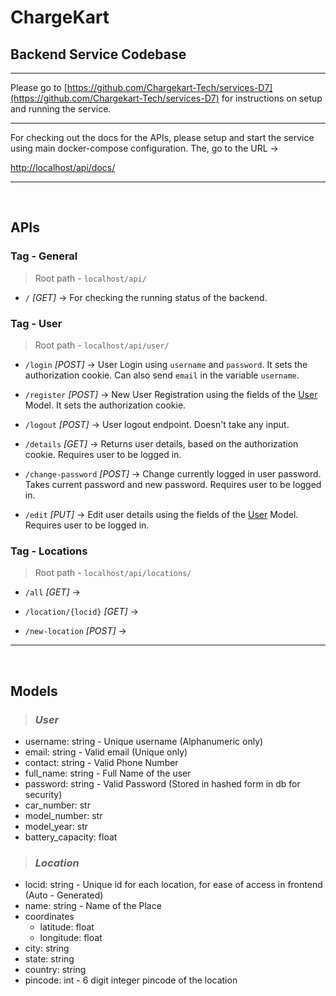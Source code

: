 # ChargeKart

## Backend Service Codebase

---

Please go to [https://github.com/Chargekart-Tech/services-D7](https://github.com/Chargekart-Tech/services-D7) for instructions on setup and running the service.

----

For checking out the docs for the APIs, please setup and start the service using main docker-compose configuration. The, go to the URL -> 

[http://localhost/api/docs/](http://localhost/api/docs#/)

---

<br/>

## APIs

### **Tag - General**

> Root path - `localhost/api/`

- `/` _[GET]_ -> For checking the running status of the backend.

### **Tag - User**

> Root path - `localhost/api/user/`

- `/login` _[POST]_ -> User Login using `username` and `password`. It sets the authorization cookie. Can also send `email` in the variable `username`.

- `/register` _[POST]_ -> New User Registration using the fields of the [User](#user) Model. It sets the authorization cookie.

- `/logout` _[POST]_ -> User logout endpoint. Doesn't take any input.

- `/details` _[GET]_ -> Returns user details, based on the authorization cookie. Requires user to be logged in.

- `/change-password` _[POST]_ -> Change currently logged in user password. Takes current password and new password. Requires user to be logged in.

- `/edit` _[PUT]_ -> Edit user details using the fields of the [User](#user) Model. Requires user to be logged in.

### **Tag - Locations**

> Root path - `localhost/api/locations/`

- `/all` _[GET]_ -> 

- `/location/{locid}` _[GET]_ -> 

- `/new-location` _[POST]_ -> 

----

<br/>

## Models

> ### _User_

- username: string - Unique username (Alphanumeric only)
- email: string -  Valid email (Unique only)
- contact: string - Valid Phone Number
- full_name: string - Full Name of the user
- password: string - Valid Password (Stored in hashed form in db for security)
- car_number: str
- model_number: str
- model_year: str
- battery_capacity: float

> ### _Location_

- locid: string - Unique id for each location, for ease of access in frontend (Auto - Generated)
- name: string - Name of the Place
- coordinates
    - latitude: float
    - longitude: float
- city: string
- state: string
- country: string
- pincode: int - 6 digit integer pincode of the location

